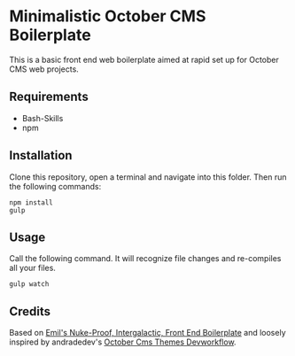 # Minimalistic October CMS Boilerplate
This is a basic front end web boilerplate aimed at rapid set up for October CMS web projects.

## Requirements

 * Bash-Skills
 * npm

## Installation
Clone this repository, open a terminal and navigate into this folder. Then run the following commands:

```
npm install
gulp
```

## Usage
Call the following command. It will recognize file changes and re-compiles all your files.
```
gulp watch
```

## Credits
Based on [Emil's Nuke-Proof, Intergalactic, Front End Boilerplate](https://github.com/ChewyJetpack/Emil-s-Nuke-Proof-Intergalactic-Front-End-Boilerplate) and loosely inspired by andradedev's [October Cms Themes Devworkflow](https://github.com/andradedev/October-Cms-Devworkflow).
